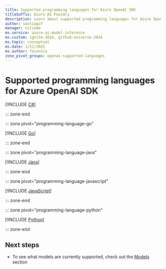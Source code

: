 ```yaml
---
title: Supported programming languages for Azure OpenAI SDK
titleSuffix: Azure AI Foundry
description: Learn about supported programming languages for Azure OpenAI SDK in Azure AI Foundry Models
author: santiagxf
manager: nitinme
ms.service: azure-ai-model-inference
ms.custom: ignite-2024, github-universe-2024
ms.topic: conceptual
ms.date: 1/21/2025
ms.author: fasantia
zone_pivot_groups: openai-supported-languages
---
```


# Supported programming languages for Azure OpenAI SDK

[!INCLUDE [C#](./../../ai-services/openai/includes/language-overview/dotnet.md)]

::: zone-end

::: zone pivot="programming-language-go"

[!INCLUDE [Go](./../../ai-services/openai/includes/language-overview/go.md)]

::: zone-end

::: zone pivot="programming-language-java"

[!INCLUDE [Java](./../../ai-services/openai/includes/language-overview/java.md)]

::: zone-end

::: zone pivot="programming-language-javascript"

[!INCLUDE [JavaScript](./../../ai-services/openai/includes/language-overview/javascript.md)]

::: zone-end

::: zone pivot="programming-language-python"

[!INCLUDE [Python](./../../ai-services/openai/includes/language-overview/python.md)]

::: zone-end

## Next steps

- To see what models are currently supported, check out the [Models](./concepts/models.md) section
